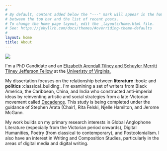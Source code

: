 ```yaml
---
#
# By default, content added below the "---" mark will appear in the home page
# between the top bar and the list of recent posts.
# To change the home page layout, edit the _layouts/home.html file.
# See: https://jekyllrb.com/docs/themes/#overriding-theme-defaults
#
layout: home
title: About
---
```

<img src="https://user-images.githubusercontent.com/45428531/107605912-86aab180-6c02-11eb-9bce-6c2d4e68b180.jpg">
<p>I'm a PhD Candidate and an <a href="https://www.jeffersonscholars.org/people/cherrie-kwok">Elizabeth Arendall Tilney and Schuyler Merritt Tilney Jefferson Fellow</a> at the <a href="https://www.virginia.edu/">Univeristy of Virginia.</a></p>
<p>My dissertation focuses on the relationship between <b>literature</b> :book: and <b>politics</b> :classical_building:. I'm examining a set of writers from Black America, the Caribbean, China, and India who constructed anti-imperial ideas by reinventing artistic and social strategies from a late-Victorian movement called <a href="https://www.bl.uk/romantics-and-victorians/articles/aestheticism-and-decadence">Decadence</a>. This study is being completed under the guidance of Stephen Arata (Chair), Rita Felski, Njelle Hamilton, and Jerome McGann. 
<p>My work builds on my primary research interests in Global Anglophone Literature (especially from the Victorian period onwards), Digital Humanities, Poetry (from classical to contemporary), and Postcolonialism. I also have an interest in Writing and Composition Studies, particularly in the areas of digital media and digital writing.</p>
